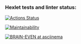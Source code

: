 ### Hexlet tests and linter status:
[![Actions Status](https://github.com/1aS5i-dekYon/frontend-project-44/actions/workflows/hexlet-check.yml/badge.svg)](https://github.com/1aS5i-dekYon/frontend-project-44/actions)

[![Maintainability](https://api.codeclimate.com/v1/badges/39804f77b795f7eb9265/maintainability)](https://codeclimate.com/github/1aS5i-dekYon/frontend-project-44/maintainability)

[![BRAIN-EVEN at asciinema](https://asciinema.org/a/v4V3X9GCUQj3dqZJY33znbCRq.svg)](https://asciinema.org/a/v4V3X9GCUQj3dqZJY33znbCRq)